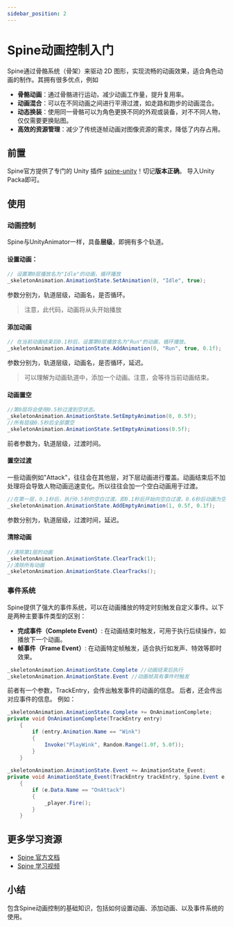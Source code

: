 ```yaml
---
sidebar_position: 2
---
```

# Spine动画控制入门
Spine通过骨骼系统（骨架）来驱动 2D 图形，实现流畅的动画效果，适合角色动画的制作。其拥有很多优点，例如
- **骨骼动画**：通过骨骼进行运动，减少动画工作量，提升复用率。
- **动画混合**：可以在不同动画之间进行平滑过渡，如走路和跑步的动画混合。
- **动态换装**：使用同一骨骼可以为角色更换不同的外观或装备，对不不同人物，仅仅需要更换贴图。
- **高效的资源管理**：减少了传统逐帧动画对图像资源的需求，降低了内存占用。
## 前置
Spine官方提供了专门的 Unity 插件 [spine-unity](https://zh.esotericsoftware.com/spine-unity-download#spine-unity)！切记**版本正确**。
导入Unity Packa即可。
## 使用
### 动画控制
Spine与UnityAnimator一样，具备**层级**，即拥有多个轨道。
#### 设置动画：
``` csharp
// 设置第0层播放名为"Idle"的动画，循环播放
_skeletonAnimation.AnimationState.SetAnimation(0, "Idle", true);
```
参数分别为，轨道层级，动画名，是否循环。
> 注意，此代码，动画将从头开始播放

#### 添加动画
``` csharp
// 在当前动画结束后0.1秒后，设置第0层播放名为"Run"的动画，循环播放。
_skeletonAnimation.AnimationState.AddAnimation(0, "Run", true, 0.1f);
```
参数分别为，轨道层级，动画名，是否循环，延迟。
> 可以理解为动画轨道中，添加一个动画。注意，会等待当前动画结束。

#### 动画置空
```csharp
//第0层将会使用0.5秒过渡到空状态。
_skeletonAnimation.AnimationState.SetEmptyAnimation(0, 0.5f);
//所有层级0.5秒后全部置空
_skeletonAnimation.AnimationState.SetEmptyAnimations(0.5f);
```
前者参数为，轨道层级，过渡时间。
#### 置空过渡
一些动画例如"Attack"，往往会在其他层，对下层动画进行覆盖。动画结束后不加处理将会导致人物动画迅速变化。所以往往会加一个空白动画用于过渡。
``` csharp
//在第一层，0.1秒后，执行0.5秒的空白过渡。即0.1秒后开始向空白过渡，0.6秒后动画为空白。
_skeletonAnimation.AnimationState.AddEmptyAnimation(1, 0.5f, 0.1f);
```
参数分别为，轨道层级，过渡时间，延迟。

#### 清除动画
```csharp
//清除第1层的动画
_skeletonAnimation.AnimationState.ClearTrack(1);
//清除所有动画
_skeletonAnimation.AnimationState.ClearTracks();
```

### 事件系统
Spine提供了强大的事件系统，可以在动画播放的特定时刻触发自定义事件。以下是两种主要事件类型的区别：
- **完成事件（Complete Event）**: 在动画结束时触发，可用于执行后续操作，如播放下一个动画。
- **帧事件（Frame Event）**: 在动画特定帧触发，适合执行如发声、特效等即时效果。

```csharp
_skeletonAnimation.AnimationState.Complete //动画结束后执行
_skeletonAnimation.AnimationState.Event //动画帧具有事件时触发
```
前者有一个参数，TrackEntry，会传出触发事件的动画的信息。
后者，还会传出对应事件的信息。
例如：
```csharp
_skeletonAnimation.AnimationState.Complete += OnAnimationComplete;
private void OnAnimationComplete(TrackEntry entry)
    {
        if (entry.Animation.Name == "Wink")
        {
            Invoke("PlayWink", Random.Range(1.0f, 5.0f));
        }
    }
    
_skeletonAnimation.AnimationState.Event += AnimationState_Event;
private void AnimationState_Event(TrackEntry trackEntry, Spine.Event e)
    {
        if (e.Data.Name == "OnAttack")
        {
            _player.Fire();
        }
    }
```
## 更多学习资源
- [Spine 官方文档](https://esotericsoftware.com/spine-documentation)
- [Spine 学习视频](https://www.youtube.com/results?search_query=spine+animation)
## 小结
包含Spine动画控制的基础知识，包括如何设置动画、添加动画、以及事件系统的使用。
